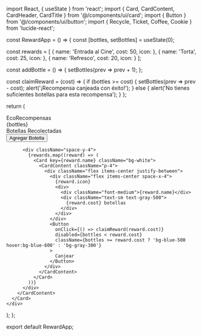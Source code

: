 import React, { useState } from 'react';
import { Card, CardContent, CardHeader, CardTitle } from '@/components/ui/card';
import { Button } from '@/components/ui/button';
import { Recycle, Ticket, Coffee, Cookie } from 'lucide-react';

const RewardApp = () => {
  const [bottles, setBottles] = useState(0);
  
  const rewards = [
    { name: 'Entrada al Cine', cost: 50, icon: <Ticket className="w-8 h-8" /> },
    { name: 'Torta', cost: 25, icon: <Cookie className="w-8 h-8" /> },
    { name: 'Refresco', cost: 20, icon: <Coffee className="w-8 h-8" /> }
  ];

  const addBottle = () => {
    setBottles(prev => prev + 1);
  };

  const claimReward = (cost) => {
    if (bottles >= cost) {
      setBottles(prev => prev - cost);
      alert('¡Recompensa canjeada con éxito!');
    } else {
      alert('No tienes suficientes botellas para esta recompensa');
    }
  };

  return (
    <div className="max-w-md mx-auto p-4 space-y-4">
      <Card>
        <CardHeader>
          <CardTitle className="text-center text-2xl">
            EcoRecompensas
          </CardTitle>
        </CardHeader>
        <CardContent>
          <div className="text-center mb-6">
            <div className="text-4xl font-bold mb-2">{bottles}</div>
            <div className="text-gray-600">Botellas Recolectadas</div>
            <Button 
              className="mt-4 bg-green-500 hover:bg-green-600"
              onClick={addBottle}
            >
              <Recycle className="mr-2 h-4 w-4" />
              Agregar Botella
            </Button>
          </div>

          <div className="space-y-4">
            {rewards.map((reward) => (
              <Card key={reward.name} className="bg-white">
                <CardContent className="p-4">
                  <div className="flex items-center justify-between">
                    <div className="flex items-center space-x-4">
                      {reward.icon}
                      <div>
                        <div className="font-medium">{reward.name}</div>
                        <div className="text-sm text-gray-500">
                          {reward.cost} botellas
                        </div>
                      </div>
                    </div>
                    <Button
                      onClick={() => claimReward(reward.cost)}
                      disabled={bottles < reward.cost}
                      className={bottles >= reward.cost ? 'bg-blue-500 hover:bg-blue-600' : 'bg-gray-300'}
                    >
                      Canjear
                    </Button>
                  </div>
                </CardContent>
              </Card>
            ))}
          </div>
        </CardContent>
      </Card>
    </div>
  );
};

export default RewardApp;
<!---
jese2006/jese2006 is a ✨ special ✨ repository because its `README.md` (this file) appears on your GitHub profile.
You can click the Preview link to take a look at your changes.
--->
